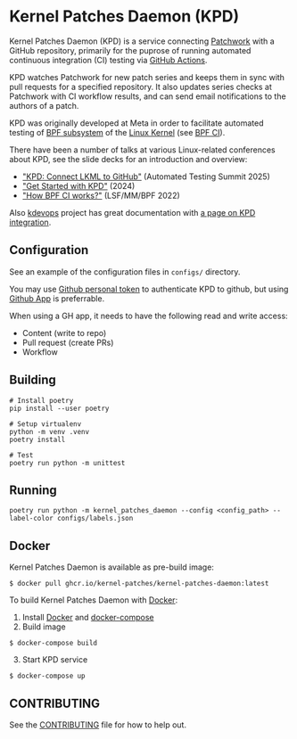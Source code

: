 # Kernel Patches Daemon (KPD)

Kernel Patches Daemon (KPD) is a service connecting [Patchwork](https://github.com/getpatchwork/patchwork) with a GitHub repository, primarily for the puprose of running automated continuous integration (CI) testing via [GitHub Actions](https://github.com/features/actions).

KPD watches Patchwork for new patch series and keeps them in sync with pull requests for a specified repository.
It also updates series checks at Patchwork with CI workflow results, and can send email notifications to the authors of a patch.

KPD was originally developed at Meta in order to facilitate automated testing  of [BPF subsystem](https://docs.cilium.io/en/latest/reference-guides/bpf/index.html) of the [Linux Kernel](https://kernel.org/) (see [BPF CI](https://github.com/kernel-patches/bpf/actions/workflows/test.yml)).

There have been a number of talks at various Linux-related conferences about KPD, see the slide decks for an introduction and overview:
- ["KPD: Connect LKML to GitHub"](https://github.com/user-attachments/files/21110162/KPD_.Connect.LKML.to.GitHub.pdf) (Automated Testing Summit 2025)
- ["Get Started with KPD"](https://github.com/user-attachments/files/21110192/Get.Started.with.KPD.pdf) (2024)
- ["How BPF CI works?"](http://oldvger.kernel.org/bpfconf2022_material/lsfmmbpf2022-bpf-ci.pdf) (LSF/MM/BPF 2022)

Also [kdevops](https://github.com/linux-kdevops/kdevops) project has great documentation with [a page on KPD integration](https://github.com/linux-kdevops/kdevops/blob/main/docs/kernel-ci/kernel-ci-kpd.md).

## Configuration

See an example of the configuration files in `configs/` directory.

You may use [Github personal token](https://docs.github.com/en/authentication/keeping-your-account-and-data-secure/creating-a-personal-access-token)
to authenticate KPD to github, but using [Github App](https://docs.github.com/en/apps/creating-github-apps/authenticating-with-a-github-app/about-authentication-with-a-github-app) is preferrable.

When using a GH app, it needs to have the following read and write access:
- Content (write to repo)
- Pull request (create PRs)
- Workflow

## Building
```
# Install poetry
pip install --user poetry

# Setup virtualenv
python -m venv .venv
poetry install

# Test
poetry run python -m unittest
```

## Running
```
poetry run python -m kernel_patches_daemon --config <config_path> --label-color configs/labels.json
```

## Docker

Kernel Patches Daemon is available as pre-build image:

```
$ docker pull ghcr.io/kernel-patches/kernel-patches-daemon:latest
```

To build Kernel Patches Daemon with [Docker](https://docs.docker.com/engine/install):

1. Install [Docker](https://docs.docker.com/engine/install) and [docker-compose](https://docs.docker.com/compose/install/)
2. Build image
```
$ docker-compose build
```
3. Start KPD service
```
$ docker-compose up
```

## CONTRIBUTING
See the [CONTRIBUTING](CONTRIBUTING.md) file for how to help out.
